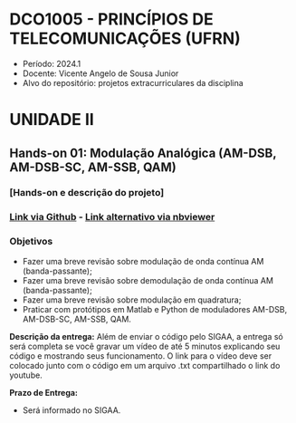 
# DCO1005 - PRINCÍPIOS DE TELECOMUNICAÇÕES (UFRN)
- Período: 2024.1
- Docente: Vicente Angelo de Sousa Junior
- Alvo do repositório: projetos extracurriculares da disciplina

<!--
## O que devemos saber para começar a programar com Matlab
### [Link via Github](https://github.com/vicentesousa/DCO1005/blob/main/h01_matlab.ipynb) - [Link alternativo via nbviewer](https://nbviewer.jupyter.org/github/vicentesousa/DCO1005/blob/main/h01_matlab.ipynb)

**Objetivos**
- Apresentar vantagens de usar o Matlab 
- Apresentar onde encontrar informações sobre o Matlab
- Apresentar operações básicas com o Matlab
- Apresentar o processo de Debug (depuração) no Matlab
- Entender como é vantajoso a programação matricial com Matlab

## O que devemos saber para começar a programar com Python 3 (para quem quiser fazer em Python)
### [Link via Github](https://github.com/vicentesousa/DCO1005/blob/main/h01_python.ipynb) - [Link alternativo via nbviewer](https://nbviewer.jupyter.org/github/vicentesousa/DCO1005/blob/main/h01_python.ipynb)

**Objetivos**
- Apresentar vantagens de usar o Python3
- Apresentar onde encontrar informações sobre o Python 3
- Apresentar operações básicas com o Python 3
- Apresentar o Spyder como interface de desenvolvimento para Pyhton 3
- Apresentar o processo de Debug (depuração) no Python 3

# UNIDADE I

## Hands-on 01: Visualização de sinais no tempo (vendo e ouvindo um sinal)

### [Link via Github (em Matlab)](https://github.com/vicentesousa/DCO1005/blob/main/h02_matlab.ipynb) - [Link alternativo via nbviewer](https://nbviewer.jupyter.org/github/vicentesousa/DCO1005/blob/main/h02_matlab.ipynb)

### [Link via Github (em Python)](https://github.com/vicentesousa/DCO1005/blob/main/h02_python.ipynb) - [Link alternativo via nbviewer (em Python)](https://nbviewer.jupyter.org/github/vicentesousa/DCO1005/blob/main/h02_python.ipynb)


### Objetivos
- Fazer uma breve revisão de sinais e ondas;
- Fazer uma breve revisão de sinais de áudio;
- Praticar geração e plotagem de sinais de áudio;
- Praticar abertura e plotagem de arquivos de áudio.

## Projeto da UNIDADE I

### [Link via Github (em Matlab)](https://github.com/vicentesousa/DCO1005/blob/main/h03_matlab.ipynb) - [Link alternativo via nbviewer](https://nbviewer.jupyter.org/github/vicentesousa/DCO1005/blob/main/h03_matlab.ipynb)

### [Link via Github (em Python)](https://github.com/vicentesousa/DCO1005/blob/main/h03_python.ipynb) - [Link alternativo via nbviewer](https://nbviewer.jupyter.org/github/vicentesousa/DCO1005/blob/main/h03_python.ipynb)

**Objetivos:**
- Fazer uma breve revisão sobre amostragem e a consequência de seu valor na reconstrução de um sinal amostrado;
- Visualização do conteúdo em frequência (single ou double sided) de um sinal;
- Manipular sinais gravados em arquivos e estimar suas componentes de frequência e fase.

**Entregas:**
- As entregas estão especificadas no hands-on;
- Além de enviar o código pelo SIGAA, a entrega só será completa se você gravar um vídeo de até 5 minutos explicando seu código e mostrando os valores estimados;
- O link para o vídeo deve ser compartilhado no youtube (de forma privada) para o prof. Vicente Sousa pelo e-mail vicente.sousa@ufrn.br.
- As entregas estão especificadas ao longo do Hands-on;
- As entregas devem compor um único arquivo **zip** com os códigos e o arquivo chamado README.txt; 
- O arquivo chamado README.txt indica como rodar o código produzido por você (produza um código autocontido, no qual o usuário deva rodar um único script para chegar nos resultados desejados);
- Não será necessário produzir um relatório. Contudo, é parte importante da entrega a produção de vídeos (compartilhados no google drive ou youtube), contendo a descrição do código implementado (explicar brevemente o que foi feito, mostrar as formulações em slides se necessário, mostrar como rodar o código e os gráficos gerados). O link do vídeo deve ser informado no arquivo README.txt (caso necessite, compartilhe o vídeo com **vicente.sousa@ufrn.br**);
- Um vídeo de até 5 minutos deve conter o conteúdo da entrega.

**Prazo de Entrega:** 
- Será informado no SIGAA.

-->

# UNIDADE II

## Hands-on 01: Modulação Analógica (AM-DSB, AM-DSB-SC, AM-SSB, QAM)
### [Hands-on e descrição do projeto]
### [Link via Github](https://github.com/vicentesousa/DCO1005/blob/main/h05.ipynb) - [Link alternativo via nbviewer](https://nbviewer.jupyter.org/github/vicentesousa/DCO1005/blob/main/h05.ipynb) 

### Objetivos
- Fazer uma breve revisão sobre modulação de onda contínua AM (banda-passante);
- Fazer uma breve revisão sobre demodulação de onda contínua AM (banda-passante);
- Fazer uma breve revisão sobre modulação em quadratura;
- Praticar com protótipos em Matlab e Python de moduladores AM-DSB, AM-DSB-SC, AM-SSB, QAM.

**Descrição da entrega:** Além de enviar o código pelo SIGAA, a entrega só será completa se você gravar um vídeo de até 5 minutos explicando seu código e mostrando seus funcionamento. O link para o vídeo deve ser colocado junto com o código em um arquivo .txt compartilhado o link do youtube. 

**Prazo de Entrega:** 
- Será informado no SIGAA.



